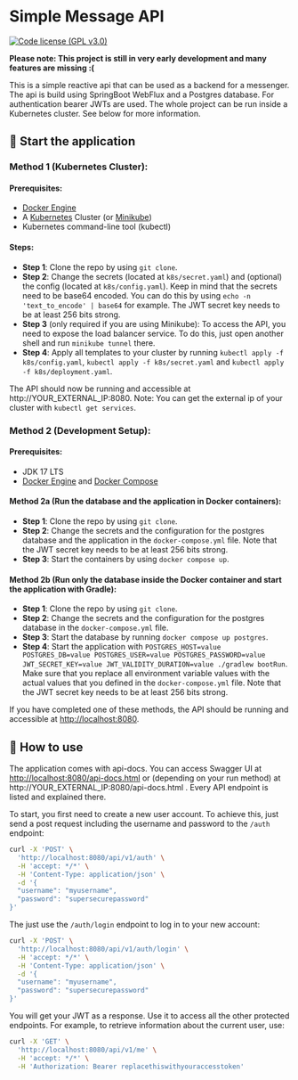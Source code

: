 # Simple Message API
[![Code license (GPL v3.0)](https://img.shields.io/badge/code%20license-GPL%20v3.0-green.svg?style=flat-square)](https://github.com/TheRealKabo/MPP/blob/master/LICENSE)

**Please note: This project is still in very early development and many features are missing :(**

This is a simple reactive api that can be used as a backend for a messenger. The api is build using SpringBoot WebFlux
and a Postgres database. For authentication bearer JWTs are used. The whole project can be run inside a Kubernetes cluster. See below for more information.

## 🔨 Start the application 

### Method 1 (Kubernetes Cluster):
#### Prerequisites:
- [Docker Engine](https://github.com/moby/moby) 
- A [Kubernetes](https://github.com/kubernetes/kubernetes) Cluster (or [Minikube](https://github.com/kubernetes/minikube))
- Kubernetes command-line tool (kubectl)

#### Steps:
- **Step 1**: Clone the repo by using `git clone`.
- **Step 2**: Change the secrets (located at `k8s/secret.yaml`) and (optional) the config (located at `k8s/config.yaml`). 
Keep in mind that the secrets need to be base64 encoded. You can do this by using `echo -n 'text_to_encode' | base64` for example.
The JWT secret key needs to be at least 256 bits strong.
- **Step 3** (only required if you are using Minikube): To access the API, you need to expose the load balancer service. To do this, just open another shell and run `minikube tunnel` there.
- **Step 4**: Apply all templates to your cluster by running `kubectl apply -f k8s/config.yaml`, `kubectl apply -f k8s/secret.yaml` and `kubectl apply -f k8s/deployment.yaml`.

The API should now be running and accessible at http://YOUR_EXTERNAL_IP:8080. Note: You can get the external ip of your cluster with `kubectl get services`.
 
### Method 2 (Development Setup):
#### Prerequisites:
- JDK 17 LTS 
- [Docker Engine](https://github.com/moby/moby) and [Docker Compose](https://github.com/docker/compose)

#### Method 2a (Run the database and the application in Docker containers):
- **Step 1**: Clone the repo by using `git clone`.
- **Step 2**: Change the secrets and the configuration for the postgres database and the application in the `docker-compose.yml` file.
Note that the JWT secret key needs to be at least 256 bits strong.
- **Step 3**: Start the containers by using `docker compose up`.


#### Method 2b (Run only the database inside the Docker container and start the application with Gradle):
- **Step 1**: Clone the repo by using `git clone`.
- **Step 2**: Change the secrets and the configuration for the postgres database in the `docker-compose.yml` file.
- **Step 3**: Start the database by running `docker compose up postgres`.
- **Step 4**: Start the application with `POSTGRES_HOST=value POSTGRES_DB=value POSTGRES_USER=value POSTGRES_PASSWORD=value JWT_SECRET_KEY=value JWT_VALIDITY_DURATION=value ./gradlew bootRun`.
Make sure that you replace all environment variable values with the actual values that you defined in the `docker-compose.yml` file. Note that the JWT secret key needs to be at least 256 bits strong. 

If you have completed one of these methods, the API should be running and accessible at [http://localhost:8080](http://localhost:8080).

## 🔧 How to use
The application comes with api-docs. You can access Swagger UI at [http://localhost:8080/api-docs.html](http://localhost:8080/api-docs.html) or (depending on your run method) at http://YOUR_EXTERNAL_IP:8080/api-docs.html .
Every API endpoint is listed and explained there.

To start, you first need to create a new user account. To achieve this, just send a post request including the username and password to the `/auth` endpoint:
```bash
curl -X 'POST' \
  'http://localhost:8080/api/v1/auth' \
  -H 'accept: */*' \
  -H 'Content-Type: application/json' \
  -d '{
  "username": "myusername",
  "password": "supersecurepassword"
}'
```

The just use the `/auth/login` endpoint to log in to your new account:
```bash
curl -X 'POST' \
  'http://localhost:8080/api/v1/auth/login' \
  -H 'accept: */*' \
  -H 'Content-Type: application/json' \
  -d '{
  "username": "myusername",
  "password": "supersecurepassword"
}'
```
You will get your JWT as a response. Use it to access all the other protected endpoints.
For example, to retrieve information about the current user, use:
```bash
curl -X 'GET' \
  'http://localhost:8080/api/v1/me' \
  -H 'accept: */*' \
  -H 'Authorization: Bearer replacethiswithyouraccesstoken'
```
